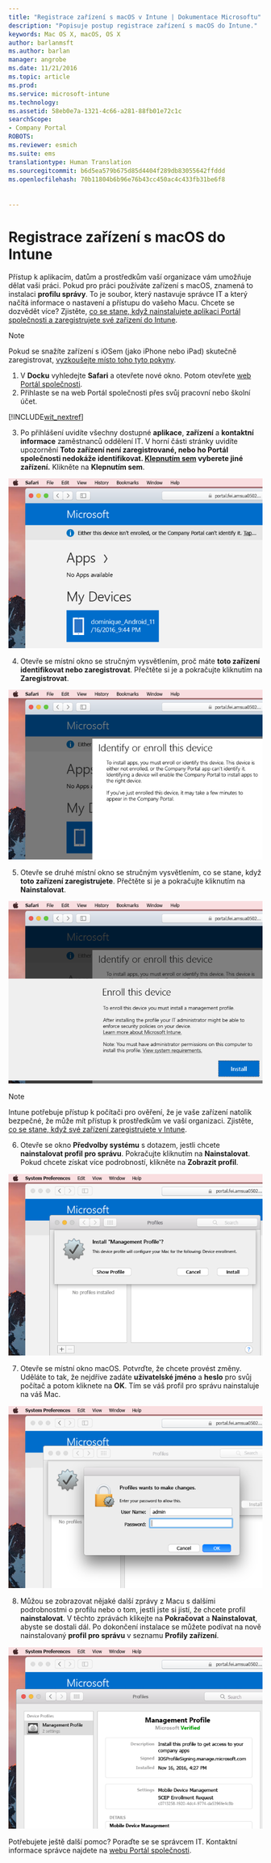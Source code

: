 ```yaml
---
title: "Registrace zařízení s macOS v Intune | Dokumentace Microsoftu"
description: "Popisuje postup registrace zařízení s macOS do Intune."
keywords: Mac OS X, macOS, OS X
author: barlanmsft
ms.author: barlan
manager: angrobe
ms.date: 11/21/2016
ms.topic: article
ms.prod: 
ms.service: microsoft-intune
ms.technology: 
ms.assetid: 58eb0e7a-1321-4c66-a281-88fb01e72c1c
searchScope:
- Company Portal
ROBOTS: 
ms.reviewer: esmich
ms.suite: ems
translationtype: Human Translation
ms.sourcegitcommit: b6d5ea579b675d85d4404f289db83055642ffddd
ms.openlocfilehash: 70b11804b6b96e76b43cc450ac4c433fb31be6f8


---
```


# <a name="enroll-your-macos-device-in-intune"></a>Registrace zařízení s macOS do Intune

Přístup k aplikacím, datům a prostředkům vaší organizace vám umožňuje dělat vaši práci. Pokud pro práci používáte zařízení s macOS, znamená to instalaci __profilu správy__. To je soubor, který nastavuje správce IT a který načítá informace o nastavení a přístupu do vašeho Macu. Chcete se dozvědět více? Zjistěte, [co se stane, když nainstalujete aplikaci Portál společnosti a zaregistrujete své zařízení do Intune](what-happens-if-you-install-the-company-portal-app-and-enroll-your-device-in-intune-ios.md).

  > [!NOTE]
  > Pokud se snažíte zařízení s iOSem (jako iPhone nebo iPad) skutečně zaregistrovat, [vyzkoušejte místo toho tyto pokyny](enroll-your-device-in-intune-ios.md).

1. V __Docku__ vyhledejte __Safari__ a otevřete nové okno. Potom otevřete [web Portál společnosti](http://portal.manage.microsoft.com).
2. Přihlaste se na web Portál společnosti přes svůj pracovní nebo školní účet.

  [!INCLUDE[wit_nextref](../includes/end-user-password-guidance.md)]

3. Po přihlášení uvidíte všechny dostupné __aplikace__, __zařízení__ a __kontaktní informace__ zaměstnanců oddělení IT. V horní části stránky uvidíte upozornění **Toto zařízení není zaregistrované, nebo ho Portál společnosti nedokáže identifikovat. <u>Klepnutím sem</u> vyberete jiné zařízení.** Klikněte na __Klepnutím sem__.

 ![Úvodní stránka Portálu společnosti v macOS](./media/macOS_enroll_001_landing_page.png)

4. Otevře se místní okno se stručným vysvětlením, proč máte __toto zařízení identifikovat nebo zaregistrovat__. Přečtěte si je a pokračujte kliknutím na __Zaregistrovat__.

 ![Identifikace nebo registrace tohoto zařízení s macOS](./media/macOS_enroll_002_IDenroll_popup.png)

5. Otevře se druhé místní okno se stručným vysvětlením, co se stane, když __toto zařízení zaregistrujete__. Přečtěte si je a pokračujte kliknutím na __Nainstalovat__.

 ![Registrace tohoto zařízení s macOS](./media/macOS_enroll_003_enroll_popup.png)

  > [!NOTE]
  > Intune potřebuje přístup k počítači pro ověření, že je vaše zařízení natolik bezpečné, že může mít přístup k prostředkům ve vaší organizaci. Zjistěte, [co se stane, když své zařízení zaregistrujete v Intune](what-happens-if-you-install-the-Company-Portal-app-and-enroll-your-device-in-intune-ios.md).

6. Otevře se okno __Předvolby systému__ s dotazem, jestli chcete __nainstalovat profil pro správu__. Pokračujte kliknutím na __Nainstalovat__. Pokud chcete získat více podrobností, klikněte na __Zobrazit profil__.

 ![Instalace profilu pro správu](./media/macOS_enroll_004_sysprefs_mgmt_profile.png)

7. Otevře se místní okno macOS. Potvrďte, že chcete provést změny. Uděláte to tak, že nejdříve zadáte __uživatelské jméno__ a __heslo__ pro svůj počítač a potom kliknete na __OK__. Tím se váš profil pro správu nainstaluje na váš Mac.

 ![Místní okno Instalace profilu macOS](./media/macOS_enroll_005_sysprefs_admin_login.png)

8. Můžou se zobrazovat nějaké další zprávy z Macu s dalšími podrobnostmi o profilu nebo o tom, jestli jste si jistí, že chcete profil __nainstalovat__. V těchto zprávách klikejte na __Pokračovat__ a __Nainstalovat__, abyste se dostali dál. Po dokončení instalace se můžete podívat na nově nainstalovaný __profil pro správu__ v seznamu __Profily zařízení__.

 ![Profil nainstalovaný na macOS](./media/macOS_enroll_006_sysprefs_installed_profile.png)

Potřebujete ještě další pomoc? Poraďte se se správcem IT. Kontaktní informace správce najdete na [webu Portál společnosti](http://portal.manage.microsoft.com).



<!--HONumber=Dec16_HO2-->


